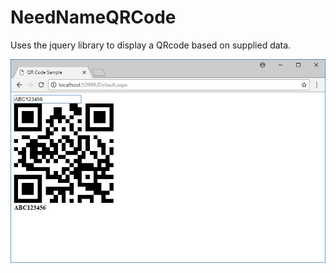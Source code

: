 # NeedNameQRCode
Uses the jquery library to display a QRcode based on supplied data.

![screenshot01](webappscreenshot.jpg)
